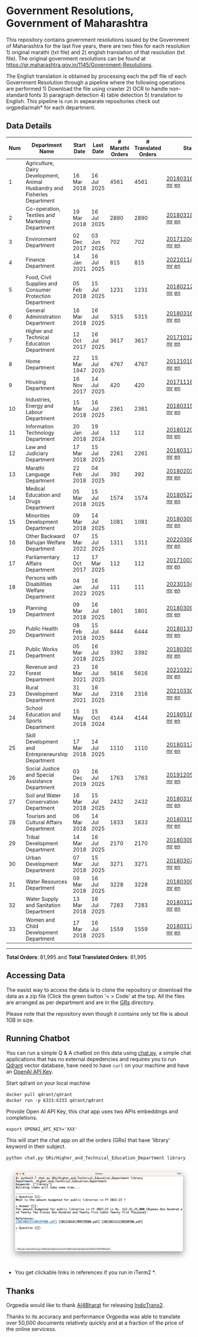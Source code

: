 # Government Resolutions, Government of Maharashtra

This repository contains government resolutions issued by the Government of Maharashtra for the last five years, there are two files for each resolution 1) original marathi (txt file) and 2) english translation of that resolution (txt file). The original government resolutions can be found at https://gr.maharashtra.gov.in/1145/Government-Resolutions.

The English translation is obtained by processing each the pdf file of each Government Resolution through a pipeline where the following operations are performed 1) Download the file using crawler 2) OCR to handle non-standard fonts 3) paragraph detection 4) table  detection 5) translation to English. This pipeline is run in sepearate repositories check out orgpedia/mah* for each department.


## Data Details

| Num | Department Name | Start Date | Last Date | # Marathi Orders | # Translated Orders | Starting Order | Last Order |
| --- | --------------- | ---------- | --------- | ---------------- | ------------------- | -------------- | ---------- |
| 1 | Agriculture, Dairy Development, Animal Husbandry and Fisheries Department | 16 Mar 2018 | 16 Jul 2025 | 4561 | 4561 | [201803161624182101.pdf](https://gr.maharashtra.gov.in/Site/Upload/Government%20Resolutions/English/201803161624182101.pdf) [mr](GRs/Agriculture,_Dairy_Development,_Animal_Husbandry_and_Fisheries_Department/201803161624182101.pdf.mr.txt) [en](GRs/Agriculture,_Dairy_Development,_Animal_Husbandry_and_Fisheries_Department/201803161624182101.pdf.en.txt) | [202507161646542501.pdf](https://gr.maharashtra.gov.in/Site/Upload/Government%20Resolutions/English/202507161646542501.pdf) [mr](GRs/Agriculture,_Dairy_Development,_Animal_Husbandry_and_Fisheries_Department/202507161646542501.pdf.mr.txt) [en](GRs/Agriculture,_Dairy_Development,_Animal_Husbandry_and_Fisheries_Department/202507161646542501.pdf.en.txt) |
| 2 | Co-operation, Textiles and Marketing Department | 19 Mar 2018 | 16 Jul 2025 | 2890 | 2890 | [201803191257576702.pdf](https://gr.maharashtra.gov.in/Site/Upload/Government%20Resolutions/English/201803191257576702.pdf) [mr](GRs/Co-operation,_Textiles_and_Marketing_Department/201803191257576702.pdf.mr.txt) [en](GRs/Co-operation,_Textiles_and_Marketing_Department/201803191257576702.pdf.en.txt) | [202507161542459902.pdf](https://gr.maharashtra.gov.in/Site/Upload/Government%20Resolutions/English/202507161542459902.pdf) [mr](GRs/Co-operation,_Textiles_and_Marketing_Department/202507161542459902.pdf.mr.txt) [en](GRs/Co-operation,_Textiles_and_Marketing_Department/202507161542459902.pdf.en.txt) |
| 3 | Environment Department | 02 Dec 2017 | 03 Jun 2025 | 702 | 702 | [201712041147216904.pdf](https://gr.maharashtra.gov.in/Site/Upload/Government%20Resolutions/English/201712041147216904.pdf) [mr](GRs/Environment_Department/201712041147216904.pdf.mr.txt) [en](GRs/Environment_Department/201712041147216904.pdf.en.txt) | [202506031509377104.pdf](https://gr.maharashtra.gov.in/Site/Upload/Government%20Resolutions/English/202506031509377104.pdf) [mr](GRs/Environment_Department/202506031509377104.pdf.mr.txt) [en](GRs/Environment_Department/202506031509377104.pdf.en.txt) |
| 4 | Finance Department | 14 Jan 2021 | 16 Jul 2025 | 815 | 815 | [202101141237329905.pdf](https://gr.maharashtra.gov.in/Site/Upload/Government%20Resolutions/English/202101141237329905.pdf) [mr](GRs/Finance_Department/202101141237329905.pdf.mr.txt) [en](GRs/Finance_Department/202101141237329905.pdf.en.txt) | [202507161639173705.pdf](https://gr.maharashtra.gov.in/Site/Upload/Government%20Resolutions/English/202507161639173705.pdf) [mr](GRs/Finance_Department/202507161639173705.pdf.mr.txt) [en](GRs/Finance_Department/202507161639173705.pdf.en.txt) |
| 5 | Food, Civil Supplies and Consumer Protection Department | 05 Feb 2018 | 15 Jul 2025 | 1231 | 1231 | [201802121244545806.pdf](https://gr.maharashtra.gov.in/Site/Upload/Government%20Resolutions/English/201802121244545806.pdf) [mr](GRs/Food,_Civil_Supplies_and_Consumer_Protection_Department/201802121244545806.pdf.mr.txt) [en](GRs/Food,_Civil_Supplies_and_Consumer_Protection_Department/201802121244545806.pdf.en.txt) | [202507151720194506.pdf](https://gr.maharashtra.gov.in/Site/Upload/Government%20Resolutions/English/202507151720194506.pdf) [mr](GRs/Food,_Civil_Supplies_and_Consumer_Protection_Department/202507151720194506.pdf.mr.txt) [en](GRs/Food,_Civil_Supplies_and_Consumer_Protection_Department/202507151720194506.pdf.en.txt) |
| 6 | General Administration Department | 16 Mar 2018 | 16 Jul 2025 | 5315 | 5315 | [201803161224022707.pdf](https://gr.maharashtra.gov.in/Site/Upload/Government%20Resolutions/English/201803161224022707.pdf) [mr](GRs/General_Administration_Department/201803161224022707.pdf.mr.txt) [en](GRs/General_Administration_Department/201803161224022707.pdf.en.txt) | [202507161559372607.pdf](https://gr.maharashtra.gov.in/Site/Upload/Government%20Resolutions/English/202507161559372607.pdf) [mr](GRs/General_Administration_Department/202507161559372607.pdf.mr.txt) [en](GRs/General_Administration_Department/202507161559372607.pdf.en.txt) |
| 7 | Higher and Technical Education Department | 12 Oct 2017 | 16 Jul 2025 | 3617 | 3617 | [201710121514029708.pdf](https://gr.maharashtra.gov.in/Site/Upload/Government%20Resolutions/English/201710121514029708.pdf) [mr](GRs/Higher_and_Technical_Education_Department/201710121514029708.pdf.mr.txt) [en](GRs/Higher_and_Technical_Education_Department/201710121514029708.pdf.en.txt) | [202507161800460808.pdf](https://gr.maharashtra.gov.in/Site/Upload/Government%20Resolutions/English/202507161800460808.pdf) [mr](GRs/Higher_and_Technical_Education_Department/202507161800460808.pdf.mr.txt) [en](GRs/Higher_and_Technical_Education_Department/202507161800460808.pdf.en.txt) |
| 8 | Home Department | 22 Mar 1947 | 15 Jul 2025 | 4767 | 4767 | [201210191648552129.pdf](https://gr.maharashtra.gov.in/Site/Upload/Government%20Resolutions/English/201210191648552129.pdf) [mr](GRs/Home_Department/201210191648552129.pdf.mr.txt) [en](GRs/Home_Department/201210191648552129.pdf.en.txt) | [202507151518014329.pdf](https://gr.maharashtra.gov.in/Site/Upload/Government%20Resolutions/English/202507151518014329.pdf) [mr](GRs/Home_Department/202507151518014329.pdf.mr.txt) [en](GRs/Home_Department/202507151518014329.pdf.en.txt) |
| 9 | Housing Department | 16 Nov 2017 | 14 Jul 2025 | 420 | 420 | [201711161447076609.pdf](https://gr.maharashtra.gov.in/Site/Upload/Government%20Resolutions/English/201711161447076609.pdf) [mr](GRs/Housing_Department/201711161447076609.pdf.mr.txt) [en](GRs/Housing_Department/201711161447076609.pdf.en.txt) | [202507141457409109.pdf](https://gr.maharashtra.gov.in/Site/Upload/Government%20Resolutions/English/202507141457409109.pdf) [mr](GRs/Housing_Department/202507141457409109.pdf.mr.txt) [en](GRs/Housing_Department/202507141457409109.pdf.en.txt) |
| 10 | Industries, Energy and Labour Department | 15 Mar 2018 | 16 Jul 2025 | 2361 | 2361 | [201803151204055010.pdf](https://gr.maharashtra.gov.in/Site/Upload/Government%20Resolutions/English/201803151204055010.pdf) [mr](GRs/Industries,_Energy_and_Labour_Department/201803151204055010.pdf.mr.txt) [en](GRs/Industries,_Energy_and_Labour_Department/201803151204055010.pdf.en.txt) | [202507161517331110.pdf](https://gr.maharashtra.gov.in/Site/Upload/Government%20Resolutions/English/202507161517331110.pdf) [mr](GRs/Industries,_Energy_and_Labour_Department/202507161517331110.pdf.mr.txt) [en](GRs/Industries,_Energy_and_Labour_Department/202507161517331110.pdf.en.txt) |
| 11 | Information Technology Department | 20 Jan 2018 | 19 Jul 2024 | 112 | 112 | [201801201843024511.pdf](https://gr.maharashtra.gov.in/Site/Upload/Government%20Resolutions/English/201801201843024511.pdf) [mr](GRs/Information_Technology_Department/201801201843024511.pdf.mr.txt) [en](GRs/Information_Technology_Department/201801201843024511.pdf.en.txt) | [202407191742379111.pdf](https://gr.maharashtra.gov.in/Site/Upload/Government%20Resolutions/English/202407191742379111.pdf) [mr](GRs/Information_Technology_Department/202407191742379111.pdf.mr.txt) [en](GRs/Information_Technology_Department/202407191742379111.pdf.en.txt) |
| 12 | Law and Judiciary Department | 17 Mar 2018 | 15 Jul 2025 | 2261 | 2261 | [201803171129290212.pdf](https://gr.maharashtra.gov.in/Site/Upload/Government%20Resolutions/English/201803171129290212.pdf) [mr](GRs/Law_and_Judiciary_Department/201803171129290212.pdf.mr.txt) [en](GRs/Law_and_Judiciary_Department/201803171129290212.pdf.en.txt) | [202507151618177512.pdf](https://gr.maharashtra.gov.in/Site/Upload/Government%20Resolutions/English/202507151618177512.pdf) [mr](GRs/Law_and_Judiciary_Department/202507151618177512.pdf.mr.txt) [en](GRs/Law_and_Judiciary_Department/202507151618177512.pdf.en.txt) |
| 13 | Marathi Language Department | 22 Feb 2018 | 04 Jul 2025 | 392 | 392 | [201802031549154233.pdf](https://gr.maharashtra.gov.in/Site/Upload/Government%20Resolutions/English/201802031549154233.pdf) [mr](GRs/Marathi_Language_Department/201802031549154233.pdf.mr.txt) [en](GRs/Marathi_Language_Department/201802031549154233.pdf.en.txt) | [202507041252207433.pdf](https://gr.maharashtra.gov.in/Site/Upload/Government%20Resolutions/English/202507041252207433.pdf) [mr](GRs/Marathi_Language_Department/202507041252207433.pdf.mr.txt) [en](GRs/Marathi_Language_Department/202507041252207433.pdf.en.txt) |
| 14 | Medical Education and Drugs Department | 05 Mar 2018 | 15 Jul 2025 | 1574 | 1574 | [201805221424292513.pdf](https://gr.maharashtra.gov.in/Site/Upload/Government%20Resolutions/English/201805221424292513.pdf) [mr](GRs/Medical_Education_and_Drugs_Department/201805221424292513.pdf.mr.txt) [en](GRs/Medical_Education_and_Drugs_Department/201805221424292513.pdf.en.txt) | [202507151456498813.pdf](https://gr.maharashtra.gov.in/Site/Upload/Government%20Resolutions/English/202507151456498813.pdf) [mr](GRs/Medical_Education_and_Drugs_Department/202507151456498813.pdf.mr.txt) [en](GRs/Medical_Education_and_Drugs_Department/202507151456498813.pdf.en.txt) |
| 15 | Minorities Development Department | 09 Mar 2018 | 14 Jul 2025 | 1081 | 1081 | [201803091218355314.pdf](https://gr.maharashtra.gov.in/Site/Upload/Government%20Resolutions/English/201803091218355314.pdf) [mr](GRs/Minorities_Development_Department/201803091218355314.pdf.mr.txt) [en](GRs/Minorities_Development_Department/201803091218355314.pdf.en.txt) | [202507141520173914.pdf](https://gr.maharashtra.gov.in/Site/Upload/Government%20Resolutions/English/202507141520173914.pdf) [mr](GRs/Minorities_Development_Department/202507141520173914.pdf.mr.txt) [en](GRs/Minorities_Development_Department/202507141520173914.pdf.en.txt) |
| 16 | Other Backward Bahujan Welfare Department | 07 Mar 2022 | 15 Jul 2025 | 1311 | 1311 | [202203081752439334.pdf](https://gr.maharashtra.gov.in/Site/Upload/Government%20Resolutions/English/202203081752439334.pdf) [mr](GRs/Other_Backward_Bahujan_Welfare_Department/202203081752439334.pdf.mr.txt) [en](GRs/Other_Backward_Bahujan_Welfare_Department/202203081752439334.pdf.en.txt) | [202507151659586434.pdf](https://gr.maharashtra.gov.in/Site/Upload/Government%20Resolutions/English/202507151659586434.pdf) [mr](GRs/Other_Backward_Bahujan_Welfare_Department/202507151659586434.pdf.mr.txt) [en](GRs/Other_Backward_Bahujan_Welfare_Department/202507151659586434.pdf.en.txt) |
| 17 | Parliamentary Affairs Department | 12 Oct 2017 | 17 Mar 2025 | 112 | 112 | [201710031642378615.pdf](https://gr.maharashtra.gov.in/Site/Upload/Government%20Resolutions/English/201710031642378615.pdf) [mr](GRs/Parliamentary_Affairs_Department/201710031642378615.pdf.mr.txt) [en](GRs/Parliamentary_Affairs_Department/201710031642378615.pdf.en.txt) | [202503171104518215.pdf](https://gr.maharashtra.gov.in/Site/Upload/Government%20Resolutions/English/202503171104518215.pdf) [mr](GRs/Parliamentary_Affairs_Department/202503171104518215.pdf.mr.txt) [en](GRs/Parliamentary_Affairs_Department/202503171104518215.pdf.en.txt) |
| 18 | Persons with Disabilities Welfare Department | 04 Jan 2023 | 16 Jul 2025 | 111 | 111 | [202301041906309635.pdf](https://gr.maharashtra.gov.in/Site/Upload/Government%20Resolutions/English/202301041906309635.pdf) [mr](GRs/Persons_with_Disabilities_Welfare_Department/202301041906309635.pdf.mr.txt) [en](GRs/Persons_with_Disabilities_Welfare_Department/202301041906309635.pdf.en.txt) | [202507161149474735.pdf](https://gr.maharashtra.gov.in/Site/Upload/Government%20Resolutions/English/202507161149474735.pdf) [mr](GRs/Persons_with_Disabilities_Welfare_Department/202507161149474735.pdf.mr.txt) [en](GRs/Persons_with_Disabilities_Welfare_Department/202507161149474735.pdf.en.txt) |
| 19 | Planning Department | 09 Mar 2018 | 16 Jul 2025 | 1801 | 1801 | [201803091441032716.pdf](https://gr.maharashtra.gov.in/Site/Upload/Government%20Resolutions/English/201803091441032716.pdf) [mr](GRs/Planning_Department/201803091441032716.pdf.mr.txt) [en](GRs/Planning_Department/201803091441032716.pdf.en.txt) | [202507161141530416.pdf](https://gr.maharashtra.gov.in/Site/Upload/Government%20Resolutions/English/202507161141530416.pdf) [mr](GRs/Planning_Department/202507161141530416.pdf.mr.txt) [en](GRs/Planning_Department/202507161141530416.pdf.en.txt) |
| 20 | Public Health Department | 08 Feb 2018 | 15 Jul 2025 | 6444 | 6444 | [201801311722275417.pdf](https://gr.maharashtra.gov.in/Site/Upload/Government%20Resolutions/English/201801311722275417.pdf) [mr](GRs/Public_Health_Department/201801311722275417.pdf.mr.txt) [en](GRs/Public_Health_Department/201801311722275417.pdf.en.txt) | [202507151601046417.pdf](https://gr.maharashtra.gov.in/Site/Upload/Government%20Resolutions/English/202507151601046417.pdf) [mr](GRs/Public_Health_Department/202507151601046417.pdf.mr.txt) [en](GRs/Public_Health_Department/202507151601046417.pdf.en.txt) |
| 21 | Public Works Department | 05 Mar 2018 | 16 Jul 2025 | 3392 | 3392 | [201803051515468118.pdf](https://gr.maharashtra.gov.in/Site/Upload/Government%20Resolutions/English/201803051515468118.pdf) [mr](GRs/Public_Works_Department/201803051515468118.pdf.mr.txt) [en](GRs/Public_Works_Department/201803051515468118.pdf.en.txt) | [202507161145137818.pdf](https://gr.maharashtra.gov.in/Site/Upload/Government%20Resolutions/English/202507161145137818.pdf) [mr](GRs/Public_Works_Department/202507161145137818.pdf.mr.txt) [en](GRs/Public_Works_Department/202507161145137818.pdf.en.txt) |
| 22 | Revenue and Forest Department | 23 Mar 2021 | 16 Jul 2025 | 5616 | 5616 | [202103231328393119.pdf](https://gr.maharashtra.gov.in/Site/Upload/Government%20Resolutions/English/202103231328393119.pdf) [mr](GRs/Revenue_and_Forest_Department/202103231328393119.pdf.mr.txt) [en](GRs/Revenue_and_Forest_Department/202103231328393119.pdf.en.txt) | [202507161708426519.pdf](https://gr.maharashtra.gov.in/Site/Upload/Government%20Resolutions/English/202507161708426519.pdf) [mr](GRs/Revenue_and_Forest_Department/202507161708426519.pdf.mr.txt) [en](GRs/Revenue_and_Forest_Department/202507161708426519.pdf.en.txt) |
| 23 | Rural Development Department | 31 Mar 2021 | 16 Jul 2025 | 2316 | 2316 | [202103301021181120.pdf](https://gr.maharashtra.gov.in/Site/Upload/Government%20Resolutions/English/202103301021181120.pdf) [mr](GRs/Rural_Development_Department/202103301021181120.pdf.mr.txt) [en](GRs/Rural_Development_Department/202103301021181120.pdf.en.txt) | [202507161843591620.pdf](https://gr.maharashtra.gov.in/Site/Upload/Government%20Resolutions/English/202507161843591620.pdf.pdf) [mr](GRs/Rural_Development_Department/202507161843591620.pdf.mr.txt) [en](GRs/Rural_Development_Department/202507161843591620.pdf.en.txt) |
| 24 | School Education and Sports Department | 15 May 2018 | 15 Oct 2024 | 4144 | 4144 | [201805161114241221.pdf](https://gr.maharashtra.gov.in/Site/Upload/Government%20Resolutions/English/201805161114241221.pdf) [mr](GRs/School_Education_and_Sports_Department/201805161114241221.pdf.mr.txt) [en](GRs/School_Education_and_Sports_Department/201805161114241221.pdf.en.txt) | [202410152127537021.pdf](https://gr.maharashtra.gov.in/Site/Upload/Government%20Resolutions/English/202410152127537021.pdf) [mr](GRs/School_Education_and_Sports_Department/202410152127537021.pdf.mr.txt) [en](GRs/School_Education_and_Sports_Department/202410152127537021.pdf.en.txt) |
| 25 | Skill Development and Entrepreneurship Department | 17 Mar 2018 | 14 Jul 2025 | 1110 | 1110 | [201803171322099003.pdf](https://gr.maharashtra.gov.in/Site/Upload/Government%20Resolutions/English/201803171322099003.pdf) [mr](GRs/Skill_Development_and_Entrepreneurship_Department/201803171322099003.pdf.mr.txt) [en](GRs/Skill_Development_and_Entrepreneurship_Department/201803171322099003.pdf.en.txt) | [202507141650549203.pdf](https://gr.maharashtra.gov.in/Site/Upload/Government%20Resolutions/English/202507141650549203.pdf) [mr](GRs/Skill_Development_and_Entrepreneurship_Department/202507141650549203.pdf.mr.txt) [en](GRs/Skill_Development_and_Entrepreneurship_Department/202507141650549203.pdf.en.txt) |
| 26 | Social Justice and Special Assistance Department | 03 Dec 2019 | 16 Jul 2025 | 1763 | 1763 | [201912051107011622.pdf](https://gr.maharashtra.gov.in/Site/Upload/Government%20Resolutions/English/201912051107011622.pdf) [mr](GRs/Social_Justice_and_Special_Assistance_Department/201912051107011622.pdf.mr.txt) [en](GRs/Social_Justice_and_Special_Assistance_Department/201912051107011622.pdf.en.txt) | [202507161719473222.pdf](https://gr.maharashtra.gov.in/Site/Upload/Government%20Resolutions/English/202507161719473222.pdf) [mr](GRs/Social_Justice_and_Special_Assistance_Department/202507161719473222.pdf.mr.txt) [en](GRs/Social_Justice_and_Special_Assistance_Department/202507161719473222.pdf.en.txt) |
| 27 | Soil and Water Conservation Department | 16 Mar 2018 | 15 Jul 2025 | 2432 | 2432 | [201803161247582426.pdf](https://gr.maharashtra.gov.in/Site/Upload/Government%20Resolutions/English/201803161247582426.pdf) [mr](GRs/Soil_and_Water_Conservation_Department/201803161247582426.pdf.mr.txt) [en](GRs/Soil_and_Water_Conservation_Department/201803161247582426.pdf.en.txt) | [202507151754393926.pdf](https://gr.maharashtra.gov.in/Site/Upload/Government%20Resolutions/English/202507151754393926.pdf) [mr](GRs/Soil_and_Water_Conservation_Department/202507151754393926.pdf.mr.txt) [en](GRs/Soil_and_Water_Conservation_Department/202507151754393926.pdf.en.txt) |
| 28 | Tourism and Cultural Affairs Department | 06 Mar 2018 | 14 Jul 2025 | 1833 | 1833 | [201803151055091823.pdf](https://gr.maharashtra.gov.in/Site/Upload/Government%20Resolutions/English/201803151055091823.pdf) [mr](GRs/Tourism_and_Cultural_Affairs_Department/201803151055091823.pdf.mr.txt) [en](GRs/Tourism_and_Cultural_Affairs_Department/201803151055091823.pdf.en.txt) | [202507141455291823.pdf](https://gr.maharashtra.gov.in/Site/Upload/Government%20Resolutions/English/202507141455291823.pdf) [mr](GRs/Tourism_and_Cultural_Affairs_Department/202507141455291823.pdf.mr.txt) [en](GRs/Tourism_and_Cultural_Affairs_Department/202507141455291823.pdf.en.txt) |
| 29 | Tribal Development Department | 14 Mar 2018 | 16 Jul 2025 | 2170 | 2170 | [201803091105184924.pdf](https://gr.maharashtra.gov.in/Site/Upload/Government%20Resolutions/English/201803091105184924.pdf) [mr](GRs/Tribal_Development_Department/201803091105184924.pdf.mr.txt) [en](GRs/Tribal_Development_Department/201803091105184924.pdf.en.txt) | [202507161209283724.pdf](https://gr.maharashtra.gov.in/Site/Upload/Government%20Resolutions/English/202507161209283724.pdf) [mr](GRs/Tribal_Development_Department/202507161209283724.pdf.mr.txt) [en](GRs/Tribal_Development_Department/202507161209283724.pdf.en.txt) |
| 30 | Urban Development Department | 07 Mar 2018 | 15 Jul 2025 | 3271 | 3271 | [201803071203178325.pdf](https://gr.maharashtra.gov.in/Site/Upload/Government%20Resolutions/English/201803071203178325.pdf) [mr](GRs/Urban_Development_Department/201803071203178325.pdf.mr.txt) [en](GRs/Urban_Development_Department/201803071203178325.pdf.en.txt) | [202507151520026425.pdf](https://gr.maharashtra.gov.in/Site/Upload/Government%20Resolutions/English/202507151520026425.pdf) [mr](GRs/Urban_Development_Department/202507151520026425.pdf.mr.txt) [en](GRs/Urban_Development_Department/202507151520026425.pdf.en.txt) |
| 31 | Water Resources Department | 09 Mar 2018 | 16 Jul 2025 | 3228 | 3228 | [201803091034435527.pdf](https://gr.maharashtra.gov.in/Site/Upload/Government%20Resolutions/English/201803091034435527.pdf) [mr](GRs/Water_Resources_Department/201803091034435527.pdf.mr.txt) [en](GRs/Water_Resources_Department/201803091034435527.pdf.en.txt) | [202507161627165127.pdf](https://gr.maharashtra.gov.in/Site/Upload/Government%20Resolutions/English/202507161627165127.pdf) [mr](GRs/Water_Resources_Department/202507161627165127.pdf.mr.txt) [en](GRs/Water_Resources_Department/202507161627165127.pdf.en.txt) |
| 32 | Water Supply and Sanitation Department | 13 Mar 2018 | 16 Jul 2025 | 7283 | 7283 | [201803121414108428.pdf](https://gr.maharashtra.gov.in/Site/Upload/Government%20Resolutions/English/201803121414108428.pdf) [mr](GRs/Water_Supply_and_Sanitation_Department/201803121414108428.pdf.mr.txt) [en](GRs/Water_Supply_and_Sanitation_Department/201803121414108428.pdf.en.txt) | [202507161318586728.pdf](https://gr.maharashtra.gov.in/Site/Upload/Government%20Resolutions/English/202507161318586728.pdf) [mr](GRs/Water_Supply_and_Sanitation_Department/202507161318586728.pdf.mr.txt) [en](GRs/Water_Supply_and_Sanitation_Department/202507161318586728.pdf.en.txt) |
| 33 | Women and Child Development Department | 17 Mar 2018 | 16 Jul 2025 | 1559 | 1559 | [201803171539444330.pdf](https://gr.maharashtra.gov.in/Site/Upload/Government%20Resolutions/English/201803171539444330.pdf) [mr](GRs/Women_and_Child_Development_Department/201803171539444330.pdf.mr.txt) [en](GRs/Women_and_Child_Development_Department/201803171539444330.pdf.en.txt) | [202507161700333630.pdf](https://gr.maharashtra.gov.in/Site/Upload/Government%20Resolutions/English/202507161700333630.pdf) [mr](GRs/Women_and_Child_Development_Department/202507161700333630.pdf.mr.txt) [en](GRs/Women_and_Child_Development_Department/202507161700333630.pdf.en.txt) |
----------------------------------------------------------------------------------------------------

**Total Orders**: 81,995 and **Total Translated Orders**: 81,995
## Accessing Data

The easist way to access the data is to clone the repository or download the data as a zip file (Click the green button '< > Code' at the top. All the files are arranged as per department and are in the [GRs](GRs) directory.

Please note that the repository even though it contains only txt file is about 1GB in size.

## Running Chatbot

You can run a simple Q & A chatbot on this data using [chat.py](chat.py), a simple chat applications that has no external depedencies and requires you to run [Qdrant](https://qdrant.tech/) vector database, have need to have `curl` on your machine and have an [OpenAI API Key](https://help.openai.com/en/articles/4936850-where-do-i-find-my-secret-api-key).

Start qdrant on your local machine
```shell
docker pull qdrant/qdrant
docker run -p 6333:6333 qdrant/qdrant
```

Provide Open AI API Key, this chat app uses two APIs embeddings and completions.
```shell
export OPENAI_API_KEY='XXX'
```

This will start the chat app on all the orders (GRs) that have 'library' keyword in their subject.

```shell
python chat.py GRs/Higher_and_Technical_Education_Department library
```

![screenshot of running chat.py](screenshot.png)

* You get clickable links in references if you run in iTerm2 *.

## Thanks

Orgpedia would like to thank [AI4Bharat](https://ai4bharat.iitm.ac.in/) for releasing [IndicTrans2](https://github.com/AI4Bharat/IndicTrans2).

Thanks to its accuracy and performance Orgpedia was able to translate over 50,000 documents relatively quickly and at a fraction of the price of the online servicess.

